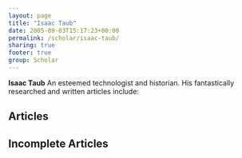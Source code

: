 ```yaml
---
layout: page
title: "Isaac Taub"
date: 2005-09-03T15:17:23+00:00
permalink: /scholar/isaac-taub/
sharing: true
footer: true
group: Scholar
---
```


**Isaac Taub** An esteemed technologist and historian. His fantastically researched and written articles include:

## Articles


## Incomplete Articles
